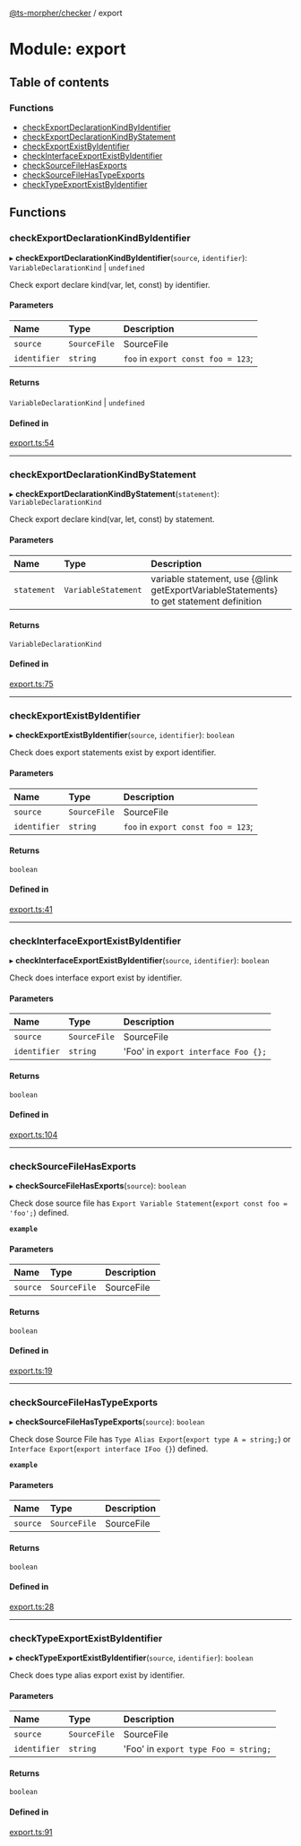 [@ts-morpher/checker](../README.md) / export

# Module: export

## Table of contents

### Functions

- [checkExportDeclarationKindByIdentifier](export.md#checkexportdeclarationkindbyidentifier)
- [checkExportDeclarationKindByStatement](export.md#checkexportdeclarationkindbystatement)
- [checkExportExistByIdentifier](export.md#checkexportexistbyidentifier)
- [checkInterfaceExportExistByIdentifier](export.md#checkinterfaceexportexistbyidentifier)
- [checkSourceFileHasExports](export.md#checksourcefilehasexports)
- [checkSourceFileHasTypeExports](export.md#checksourcefilehastypeexports)
- [checkTypeExportExistByIdentifier](export.md#checktypeexportexistbyidentifier)

## Functions

### checkExportDeclarationKindByIdentifier

▸ **checkExportDeclarationKindByIdentifier**(`source`, `identifier`): `VariableDeclarationKind` \| `undefined`

Check export declare kind(var, let, const) by identifier.

#### Parameters

| Name | Type | Description |
| :------ | :------ | :------ |
| `source` | `SourceFile` | SourceFile |
| `identifier` | `string` | `foo` in `export const foo = 123`; |

#### Returns

`VariableDeclarationKind` \| `undefined`

#### Defined in

[export.ts:54](https://github.com/linbudu599/morpher/blob/2a43a9a/packages/checker/src/export.ts#L54)

___

### checkExportDeclarationKindByStatement

▸ **checkExportDeclarationKindByStatement**(`statement`): `VariableDeclarationKind`

Check export declare kind(var, let, const) by statement.

#### Parameters

| Name | Type | Description |
| :------ | :------ | :------ |
| `statement` | `VariableStatement` | variable statement, use {@link getExportVariableStatements} to get statement definition |

#### Returns

`VariableDeclarationKind`

#### Defined in

[export.ts:75](https://github.com/linbudu599/morpher/blob/2a43a9a/packages/checker/src/export.ts#L75)

___

### checkExportExistByIdentifier

▸ **checkExportExistByIdentifier**(`source`, `identifier`): `boolean`

Check does export statements exist by export identifier.

#### Parameters

| Name | Type | Description |
| :------ | :------ | :------ |
| `source` | `SourceFile` | SourceFile |
| `identifier` | `string` | `foo` in `export const foo = 123`; |

#### Returns

`boolean`

#### Defined in

[export.ts:41](https://github.com/linbudu599/morpher/blob/2a43a9a/packages/checker/src/export.ts#L41)

___

### checkInterfaceExportExistByIdentifier

▸ **checkInterfaceExportExistByIdentifier**(`source`, `identifier`): `boolean`

Check does interface export exist by identifier.

#### Parameters

| Name | Type | Description |
| :------ | :------ | :------ |
| `source` | `SourceFile` | SourceFile |
| `identifier` | `string` | 'Foo' in `export interface Foo {};` |

#### Returns

`boolean`

#### Defined in

[export.ts:104](https://github.com/linbudu599/morpher/blob/2a43a9a/packages/checker/src/export.ts#L104)

___

### checkSourceFileHasExports

▸ **checkSourceFileHasExports**(`source`): `boolean`

Check dose source file has `Export Variable Statement`(`export const foo = 'foo';`) defined.

**`example`**

#### Parameters

| Name | Type | Description |
| :------ | :------ | :------ |
| `source` | `SourceFile` | SourceFile |

#### Returns

`boolean`

#### Defined in

[export.ts:19](https://github.com/linbudu599/morpher/blob/2a43a9a/packages/checker/src/export.ts#L19)

___

### checkSourceFileHasTypeExports

▸ **checkSourceFileHasTypeExports**(`source`): `boolean`

Check dose Source File has `Type Alias Export`(`export type A = string;`) or `Interface Export`(`export interface IFoo {}`) defined.

**`example`**

#### Parameters

| Name | Type | Description |
| :------ | :------ | :------ |
| `source` | `SourceFile` | SourceFile |

#### Returns

`boolean`

#### Defined in

[export.ts:28](https://github.com/linbudu599/morpher/blob/2a43a9a/packages/checker/src/export.ts#L28)

___

### checkTypeExportExistByIdentifier

▸ **checkTypeExportExistByIdentifier**(`source`, `identifier`): `boolean`

Check does type alias export exist by identifier.

#### Parameters

| Name | Type | Description |
| :------ | :------ | :------ |
| `source` | `SourceFile` | SourceFile |
| `identifier` | `string` | 'Foo' in `export type Foo = string;` |

#### Returns

`boolean`

#### Defined in

[export.ts:91](https://github.com/linbudu599/morpher/blob/2a43a9a/packages/checker/src/export.ts#L91)
